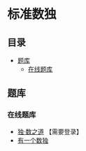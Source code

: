 # 标准数独
<!-- START doctoc generated TOC please keep comment here to allow auto update -->
<!-- DON'T EDIT THIS SECTION, INSTEAD RE-RUN doctoc TO UPDATE -->
## 目录

- [题库](#%E9%A2%98%E5%BA%93)
  - [在线题库](#%E5%9C%A8%E7%BA%BF%E9%A2%98%E5%BA%93)

<!-- END doctoc generated TOC please keep comment here to allow auto update -->

## 题库

### 在线题库

- [独·数之道](http://www.sudokufans.org.cn/lx/game.index.php?type=8x) 【需要登录】
- [有一个数独](https://shudu.one/mini-sudoku.php)
